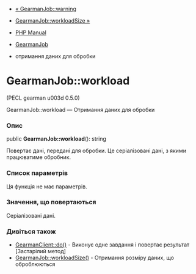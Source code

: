 - [« GearmanJob::warning](gearmanjob.warning.md)
- [GearmanJob::workloadSize »](gearmanjob.workloadsize.md)

- [PHP Manual](index.md)
- [GearmanJob](class.gearmanjob.md)
- отримання даних для обробки

# GearmanJob::workload

(PECL gearman u003d 0.5.0)

GearmanJob::workload — Отримання даних для обробки

### Опис

public **GearmanJob::workload**(): string

Повертає дані, передані для обробки. Це серіалізовані дані,
з якими працюватиме обробник.

### Список параметрів

Ця функція не має параметрів.

### Значення, що повертаються

Серіалізовані дані.

### Дивіться також

- [GearmanClient::do()](gearmanclient.do.md) - Виконує одне завдання
і повертає результат [Застарілий метод]
- [GearmanJob::workloadSize()](gearmanjob.workloadsize.md) -
Отримання розміру даних, що оброблюються
